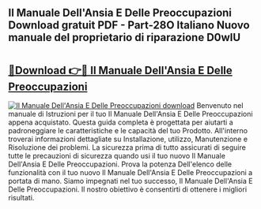 ## Il Manuale Dell'Ansia E Delle Preoccupazioni Download gratuit PDF - Part-28O Italiano Nuovo manuale del proprietario di riparazione D0wIU

# <h2><a href="http://dfdp2y.blite.top/?on=Il+Manuale+Dell%27Ansia+E+Delle+Preoccupazioni">🔗Download 👉🔴 Il Manuale Dell'Ansia E Delle Preoccupazioni</a></h2>

[![Il Manuale Dell'Ansia E Delle Preoccupazioni download](https://i.imgur.com/lujVjoI.png)](http://dfdp2y.blite.top/?on=Il+Manuale+Dell%27Ansia+E+Delle+Preoccupazioni)
Benvenuto nel manuale di Istruzioni per il tuo Il Manuale Dell'Ansia E Delle Preoccupazioni appena acquistato. Questa guida completa è progettata per aiutarti a padroneggiare le caratteristiche e le capacità del tuo Prodotto. All'interno troverai informazioni dettagliate su Installazione, utilizzo, Manutenzione e Risoluzione dei problemi. La sicurezza prima di tutto assicurati di seguire tutte le precauzioni di sicurezza quando usi il tuo nuovo Il Manuale Dell'Ansia E Delle Preoccupazioni. Prova la potenza Dell'elenco delle funzionalità con il tuo nuovo Il Manuale Dell'Ansia E Delle Preoccupazioni a portata di mano. Siamo impegnati nel tuo successo, Il Manuale Dell'Ansia E Delle Preoccupazioni. Il nostro obiettivo è consentirti di ottenere i migliori risultati.
